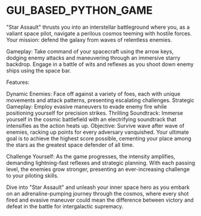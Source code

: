 # GUI_BASED_PYTHON_GAME
"Star Assault" thrusts you into an interstellar battleground where you, as a valiant space pilot, navigate a perilous cosmos teeming with hostile forces. Your mission: defend the galaxy from waves of relentless enemies.

Gameplay:
Take command of your spacecraft using the arrow keys, dodging enemy attacks and maneuvering through an immersive starry backdrop. Engage in a battle of wits and reflexes as you shoot down enemy ships using the space bar.

Features:

Dynamic Enemies: Face off against a variety of foes, each with unique movements and attack patterns, presenting escalating challenges.
Strategic Gameplay: Employ evasive maneuvers to evade enemy fire while positioning yourself for precision strikes.
Thrilling Soundtrack: Immerse yourself in the cosmic battlefield with an electrifying soundtrack that intensifies as the action heats up.
Objective:
Survive wave after wave of enemies, racking up points for every adversary vanquished. Your ultimate goal is to achieve the highest score possible, cementing your place among the stars as the greatest space defender of all time.

Challenge Yourself:
As the game progresses, the intensity amplifies, demanding lightning-fast reflexes and strategic planning. With each passing level, the enemies grow stronger, presenting an ever-increasing challenge to your piloting skills.

Dive into "Star Assault" and unleash your inner space hero as you embark on an adrenaline-pumping journey through the cosmos, where every shot fired and evasive maneuver could mean the difference between victory and defeat in the battle for intergalactic supremacy.
